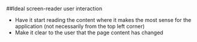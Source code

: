 ##Ideal screen-reader user interaction
* Have it start reading the content where it makes the most sense for the application (not necessarily from the top left corner) <!-- .element: class="fragment" data-fragment-index="1" -->
* Make it clear to the user that the page content has changed <!-- .element: class="fragment" data-fragment-index="2" -->